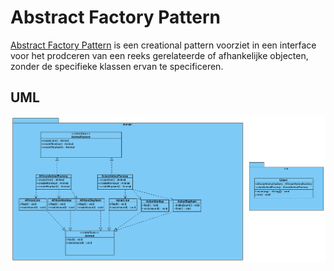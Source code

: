 # Abstract Factory Pattern

[Abstract Factory Pattern](https://refactoring.guru/design-patterns/abstract-factory) is een creational
pattern voorziet in een interface voor het prodceren
van een reeks gerelateerde of afhankelijke objecten,
zonder de specifieke klassen ervan te specificeren.

## UML

![Abstract Factory Pattern UML](./uml/uml.png)
